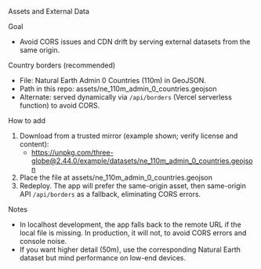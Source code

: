 Assets and External Data

Goal
- Avoid CORS issues and CDN drift by serving external datasets from the same origin.

Country borders (recommended)
- File: Natural Earth Admin 0 Countries (110m) in GeoJSON.
- Path in this repo: assets/ne_110m_admin_0_countries.geojson
 - Alternate: served dynamically via `/api/borders` (Vercel serverless function) to avoid CORS.

How to add
1) Download from a trusted mirror (example shown; verify license and content):
   - https://unpkg.com/three-globe@2.44.0/example/datasets/ne_110m_admin_0_countries.geojson
2) Place the file at assets/ne_110m_admin_0_countries.geojson
3) Redeploy. The app will prefer the same-origin asset, then same-origin API `/api/borders` as a fallback, eliminating CORS errors.

Notes
- In localhost development, the app falls back to the remote URL if the local file is missing. In production, it will not, to avoid CORS errors and console noise.
- If you want higher detail (50m), use the corresponding Natural Earth dataset but mind performance on low-end devices.

